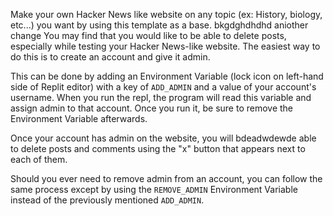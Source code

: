 
Make your own Hacker News like website on any topic (ex: History, biology, etc...) you want by using this template as a base.
bkgdghdhdhd
aniother change
You may find that you would like to be able to delete posts, especially while testing your Hacker News-like website. The easiest way to do this is to create an account and give it admin.

This can be done by adding an Environment Variable (lock icon on left-hand side of Replit editor) with a key of `ADD_ADMIN` and a value of your account's username. When you run the repl, the program will read this variable and assign admin to that account. Once you run it, be sure to remove the Environment Variable afterwards.

Once your account has admin on the website, you will bdeadwdewde able to delete posts and comments using the "x" button that appears next to each of them.

Should you ever need to remove admin from an account, you can follow the same process except by using the `REMOVE_ADMIN` Environment Variable instead of the previously mentioned `ADD_ADMIN`.

